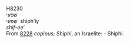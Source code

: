 <body>
  <p>H8230<br>  שׁפעי  <br> שִׁפעִי  ‎  shiph‛ı̂y  <br><i>shif-ee‘ </i><br>From <a href="h8228.htm">8228</a>  <i>copious</i>; <i>Shiphi</i>, an Israelite: - Shiphi.<br></p>
 </body>